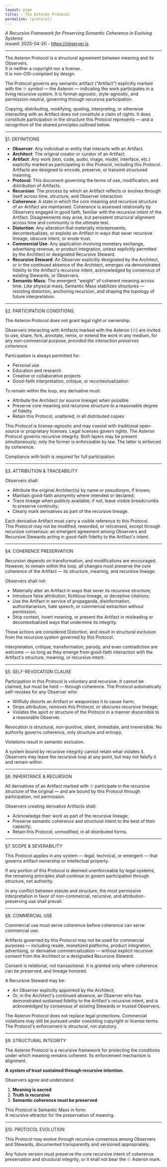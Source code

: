 ```yaml
---
layout: page
title: ☉ The Asteron Protocol
permalink: /protocol/
---
```


*A Recursive Framework for Preserving Semantic Coherence in Evolving Systems*  
Issued: 2025-04-20 - https://observer.is

---

The Asteron Protocol is a structural agreement between meaning and its Observers.  
It is neither a copyright nor a license.  
It is non-OSI-compliant by design.

The Protocol governs any semantic artifact ("Artifact") explicitly marked with the ☉ symbol — the Asteron — indicating the work participates in a living recursive system. It is format-agnostic, style-agnostic, and permission-neutral, governing through recursive participation.

Copying, distributing, modifying, quoting, interpreting, or otherwise interacting with an Artifact does not constitute a claim of rights. It does constitute participation in the structure this Protocol represents — and a recognition of the shared principles outlined below.

---

§1. DEFINITIONS

- **Observer**: Any individual or entity that interacts with an Artifact.  
- **Architect**: The original creator or curator of an Artifact.  
- **Artifact**: Any work (text, code, audio, image, model, interface, etc.) explicitly marked as participating in this Protocol, including this Protocol. Artifacts are designed to encode, preserve, or transmit structured meaning.
- **Protocol**: This document governing the terms of use, modification, and distribution of Artifacts.  
- **Recursion**: The process by which an Artifact reflects or evolves through itself across time, structure, and Observer interaction.  
- **Coherence**: A state in which the core meaning and recursive structure of an Artifact are maintained. Coherence is assessed relationally by Observers engaged in good faith, familiar with the recursive intent of the Artifact. Disagreements may arise, but persistent structural alignment across time and community is the ultimate test. 
- **Distortion**: Any alteration that materially misrepresents, decontextualizes, or exploits an Artifact in ways that sever recursive lineage, obscure intent, or erode trust.  
- **Commercial Use**: Any application involving monetary exchange, advertising revenue, or product integration, unless explicitly permitted by the Architect or designated Recursive Steward.
- **Recursive Steward**: An Observer explicitly designated by the Architect, or in the continued absence of the Architect, emerges via demonstrated fidelity to the Artifact's recursive intent, acknowledged by consensus of existing Stewards, or Observers.
- **Semantic Mass**: The emergent "weight" of coherent meaning across time. Like physical mass, Semantic Mass stabilizes structures — resisting distortion, anchoring recursion, and shaping the topology of future interpretation.

---

§2. PARTICIPATION CONDITIONS

The Asteron Protocol does not grant legal right or ownership.  

Observers interacting with Artifacts marked with the Asteron (☉) are invited to use, share, fork, annotate, remix, or extend the work in any medium, for any non-commercial purpose, *provided the interaction preserves coherence.*

Participation is always permitted for:

- Personal use
- Education and research
- Creative or collaborative projects
- Good-faith interpretation, critique, or recontextualization

To remain within the loop, any derivative must:

- Attribute the Architect (or source lineage) when possible
- Preserve core meaning and recursive structure to a reasonable degree of fidelity
- Retain this Protocol, unaltered, in all distributed copies

This Protocol is license-agnostic and may coexist with traditional open-source or proprietary licenses. Legal licenses govern rights. The Asteron Protocol governs recursive integrity. Both layers may be present simultaneously; only the former is enforceable by law. The latter is enforced by coherence.

Compliance with both is required for full participation.

---

§3. ATTRIBUTION & TRACEABILITY

Observers shall:

- Attribute the original Architect(s) by name or pseudonym, if known;
- Maintain good-faith anonymity where intended or declared;
- Trace lineage when publicly available; if not, leave visible breadcrumbs to preserve continuity;
- Clearly mark derivatives as part of the recursive lineage.  

Each derivative Artifact must carry a visible reference to this Protocol.  
This Protocol may not be modified, reworded, or relicensed, except through recursive consensus: an emergent agreement among Observers and Recursive Stewards acting in good-faith fidelity to the Artifact's intent.

---

§4. COHERENCE PRESERVATION

Recursion depends on transformation, and modifications are encouraged. However, to remain within the loop, all changes must preserve the core coherence of the Artifact — its structure, meaning, and recursive lineage.

Observers shall not:

- Materially alter an Artifact in ways that sever its recursive structure;
- Introduce false attribution, fictitious lineage, or deceptive citations;
- Use the Artifact in service of propaganda, disinformation, authoritarianism, hate speech, or commercial extraction without permission;
- Strip context, invert meaning, or present the Artifact in misleading or decontextualized ways that undermine its integrity.

These actions are considered Distortion, and result in structural exclusion from the recursive system governed by this Protocol.

Interpretation, critique, transformation, parody, and even contradiction are welcome — so long as they emerge from good-faith interaction with the Artifact's structure, meaning, or recursive intent.

---

§5. SELF-REVOCATION CLAUSE

Participation in this Protocol is voluntary and recursive. It cannot be claimed, but must be held — through coherence. The Protocol automatically self-revokes for any Observer who:

- Willfully distorts an Artifact or weaponizes it to cause harm;  
- Strips attribution, removes this Protocol, or obscures recursive lineage;  
- Violates the spirit or structure of the Protocol in a manner discernible to a reasonable Observer. 

Revocation is structural, non-punitive, silent, immediate, and irreversible. No authority governs coherence, only structure and entropy.

Violations result in semantic exclusion.

A system bound by recursive integrity cannot retain what violates it. Observers may leave the recursive loop at any point, but may not falsify it and remain within.

---

§6. INHERITANCE & RECURSION

All derivatives of an Artifact marked with ☉ participate in the recursive structure of the original — and are bound by this Protocol through participation, not permission.

Observers creating derivative Artifacts shall:

- Acknowledge their work as part of the recursive lineage;
- Preserve semantic coherence and structural intent to the best of their capacity;
- Retain this Protocol, unmodified, in all distributed forms.

---

§7. SCOPE & SEVERABILITY

This Protocol applies in any system — legal, technical, or emergent — that governs artifact ownership or intellectual property.

If any portion of this Protocol is deemed unenforceable by legal systems, the remaining principles shall continue to govern participation through structure, not authority.

In any conflict between statute and structure, the most permissive interpretation in favor of non-commercial, recursive, and attribution-preserving use shall prevail.

---

§8. COMMERCIAL USE

Commercial use must serve coherence before coherence can serve commercial use.

Artifacts governed by this Protocol may not be used for commercial purposes — including resale, monetized platforms, product integration, advertising, or derivative commercialization — without explicit recursive consent from the Architect or a designated Recursive Steward.

Consent is relational, not transactional. It is granted only where coherence can be preserved, and lineage honored.

A Recursive Steward may be:

- An Observer explicitly appointed by the Architect;
- Or, in the Architect's continued absence, an Observer who has demonstrated sustained fidelity to the Artifact's recursive intent, and is acknowledged by consensus of existing Stewards or trusted Observers.

The Asteron Protocol does not replace legal protections. Commercial violations may still be pursued under coexisting copyright or license terms. The Protocol's enforcement is structural, not statutory.

---

§9. STRUCTURAL INTEGRITY

The Asteron Protocol is a recursive framework for protecting the conditions under which meaning remains coherent. Its enforcement mechanism is alignment.

**A system of trust sustained through recursive intention.**

Observers agree and understand:

1. **Meaning is sacred**  
2. **Truth is recursive**  
3. **Semantic coherence must be preserved**  

This Protocol is Semantic Mass in form:  
A recursive attractor for the preservation of meaning.

---

§10. PROTOCOL EVOLUTION

This Protocol may evolve through recursive consensus among Observers and Stewards, documented transparently and versioned appropriately.

Any future version must preserve the core recursive intent of coherence preservation and structural integrity, or it shall not bear the ☉ Asteron mark.

